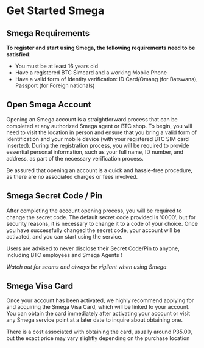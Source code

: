 # Get Started Smega

## Smega Requirements

**To register and start using Smega, the following requirements need to be satisfied:**

- You must be at least 16 years old
- Have a registered BTC Simcard and a working Mobile Phone
- Have a valid form of Identity verification: ID Card/Omang (for Batswana), Passport (for Foreign nationals)

## Open Smega Account

Opening an Smega account is a straightforward process that can be completed at any authorized Smega agent or BTC shop. To begin, you will need to visit the location in person and ensure that you bring a valid form of identification and your mobile device (with your registered BTC SIM card inserted). During the registration process, you will be required to provide essential personal information, such as your full name, ID number, and address, as part of the necessary verification process.

Be assured that opening an account is a quick and hassle-free procedure, as there are no associated charges or fees involved. 

## Smega Secret Code / Pin

After completing the account opening process, you will be required to change the secret code. The default secret code provided is '0000', but for security reasons, it is necessary to change it to a code of your choice. Once you have successfully changed the secret code, your account will be activated, and you can start using the service.

Users are advised to never disclose their Secret Code/Pin to anyone, including BTC employees and Smega Agents !

*Watch out for scams and always be vigilant when using Smega.*

## Smega Visa Card

Once your account has been activated, we highly recommend applying for and acquiring the Smega Visa Card, which will be linked to your account. You can obtain the card immediately after activating your account or visit any Smega service point at a later date to inquire about obtaining one.

There is a cost associated with obtaining the card, usually around P35.00, but the exact price may vary slightly depending on the purchase location